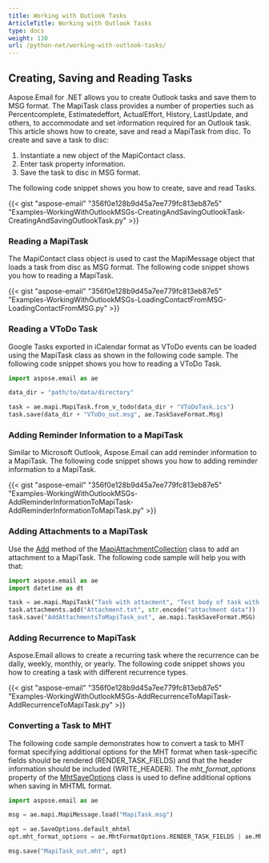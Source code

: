 ```yaml
---
title: Working with Outlook Tasks
ArticleTitle: Working with Outlook Tasks
type: docs
weight: 110
url: /python-net/working-with-outlook-tasks/
---
```



## **Creating, Saving and Reading Tasks**
Aspose.Email for .NET allows you to create Outlook tasks and save them to MSG format. The MapiTask class provides a number of properties such as Percentcomplete, Estimatedeffort, ActualEffort, History, LastUpdate, and others, to accommodate and set information required for an Outlook task. This article shows how to create, save and read a MapiTask from disc. To create and save a task to disc:

1. Instantiate a new object of the MapiContact class.
1. Enter task property information.
1. Save the task to disc in MSG format.

The following code snippet shows you how to create, save and read Tasks.



{{< gist "aspose-email" "356f0e128b9d45a7ee779fc813eb87e5" "Examples-WorkingWithOutlookMSGs-CreatingAndSavingOutlookTask-CreatingAndSavingOutlookTask.py" >}}
### **Reading a MapiTask**
The MapiContact class object is used to cast the MapiMessage object that loads a task from disc as MSG format. The following code snippet shows you how to reading a MapiTask.



{{< gist "aspose-email" "356f0e128b9d45a7ee779fc813eb87e5" "Examples-WorkingWithOutlookMSGs-LoadingContactFromMSG-LoadingContactFromMSG.py" >}}
### **Reading a VToDo Task**
Google Tasks exported in iCalendar format as VToDo events can be loaded using the MapiTask class as shown in the following code sample. The following code snippet shows you how to reading a VToDo Task.

```py
import aspose.email as ae

data_dir = "path/to/data/directory"

task = ae.mapi.MapiTask.from_v_todo(data_dir + "VToDoTask.ics")
task.save(data_dir + "VToDo_out.msg", ae.TaskSaveFormat.Msg)
```
### **Adding Reminder Information to a MapiTask**
Similar to Microsoft Outlook, Aspose.Email can add reminder information to a MapiTask. The following code snippet shows you how to adding reminder information to a MapiTask.

{{< gist "aspose-email" "356f0e128b9d45a7ee779fc813eb87e5" "Examples-WorkingWithOutlookMSGs-AddReminderInformationToMapiTask-AddReminderInformationToMapiTask.py" >}}

### **Adding Attachments to a MapiTask**

Use the [Add](https://reference.aspose.com/email/net/aspose.email.mapi/mapiattachmentcollection/add/#add) method of the [MapiAttachmentCollection](https://reference.aspose.com/email/net/aspose.email.mapi/mapiattachmentcollection/#mapiattachmentcollection-class) class to add an attachment to a MapiTask. The following code sample will help you with that:

```python
import aspose.email as ae
import datetime as dt

task = ae.mapi.MapiTask("Task with attacment", "Test body of task with attacment", dt.datetime.now(), dt.datetime.now());
task.attachments.add("Attachment.txt", str.encode("attachment data"))
task.save("AddAttachmentsToMapiTask_out", ae.mapi.TaskSaveFormat.MSG)
```

### **Adding Recurrence to MapiTask**
Aspose.Email allows to create a recurring task where the recurrence can be daily, weekly, monthly, or yearly. The following code snippet shows you how to creating a task with different recurrence types.

{{< gist "aspose-email" "356f0e128b9d45a7ee779fc813eb87e5" "Examples-WorkingWithOutlookMSGs-AddRecurrenceToMapiTask-AddRecurrenceToMapiTask.py" >}}

### **Converting a Task to MHT**

The following code sample demonstrates how to convert a task to MHT format specifying additional options for the MHT format when task-specific fields should be rendered (RENDER_TASK_FIELDS) and that the header information should be included (WRITE_HEADER). The *mht_format_options* property of the [MhtSaveOptions](https://reference.aspose.com/email/python-net/aspose.email/mhtsaveoptions/#mhtsaveoptions-class) class is used to define additional options when saving in MHTML format.

```python
import aspose.email as ae

msg = ae.mapi.MapiMessage.load("MapiTask.msg")

opt = ae.SaveOptions.default_mhtml
opt.mht_format_options = ae.MhtFormatOptions.RENDER_TASK_FIELDS | ae.MhtFormatOptions.WRITE_HEADER

msg.save("MapiTask_out.mht", opt)
```
